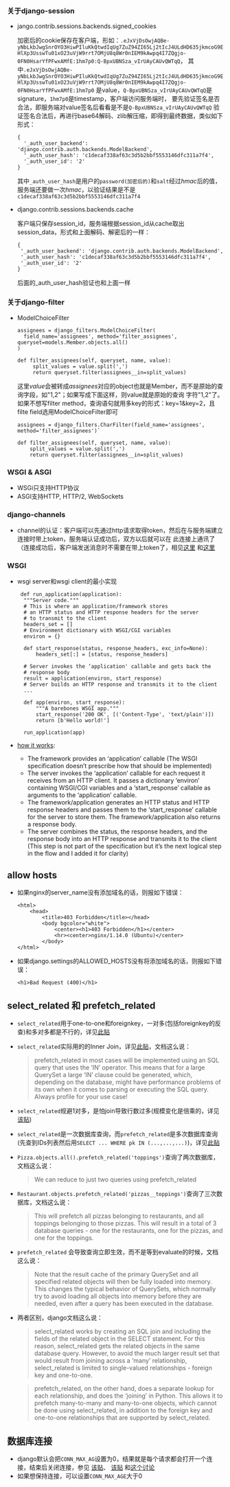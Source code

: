 ### 关于django-session
* jango.contrib.sessions.backends.signed_cookies

   加密后的cookie保存在客户端，形如：`.eJxVjDsOwjAQBe-yNbLkbJwgSnrOYO3HiwPIluKkQtwdIqUg7ZuZ94ZI65Lj2tIcJ4ULdHD635jkmcoG9EHlXp3UsswTu01xO23uVjW9rrt7OMjU8q8Wr0nIEM9kAwpq4I7ZQgjo-0FN0HsarYfPFwxAMfE:1hm7p0:Q-BpxUBNSza_vIrUAyCAUvQWTqQ`，
   其中`.eJxVjDsOwjAQBe-yNbLkbJwgSnrOYO3HiwPIluKkQtwdIqUg7ZuZ94ZI65Lj2tIcJ4ULdHD635jkmcoG9EHlXp3UsswTu01xO23uVjW9rrt7OMjU8q8Wr0nIEM9kAwpq4I7ZQgjo-0FN0HsarYfPFwxAMfE:1hm7p0`
   是value，`Q-BpxUBNSza_vIrUAyCAUvQWTqQ`是signature，`1hm7p0`是timestamp，客户端访问服务端时，
   要先验证签名是否合法，即服务端对value签名后看看是不是`Q-BpxUBNSza_vIrUAyCAUvQWTqQ`
   验证签名合法后，再进行base64解码、zlib解压缩，即得到最终数据，类似如下形式：
   
      {
        '_auth_user_backend': 'django.contrib.auth.backends.ModelBackend',
        '_auth_user_hash': 'c1decaf338af63c3d5b2bbf5553146dfc311a7f4',
        '_auth_user_id': '2'
      }
   其中`_auth_user_hash`是用户的`password(加密后的)`和`salt`经过*hmac*后的值，
   服务端还要做一次*hmac*，以验证结果是不是`c1decaf338af63c3d5b2bbf5553146dfc311a7f4`
 
 * django.contrib.sessions.backends.cache
 
   客户端只保存session_id，服务端根据session_id从cache取出session_data，形式和上面解码、解密后的一样：
      
       {
        '_auth_user_backend': 'django.contrib.auth.backends.ModelBackend',
        '_auth_user_hash': 'c1decaf338af63c3d5b2bbf5553146dfc311a7f4',
        '_auth_user_id': '2'
       }
    后面的_auth_user_hash验证也和上面一样

    
### 关于django-filter
* ModelChoiceFilter 

      assignees = django_filters.ModelChoiceFilter(
        field_name='assignees', method='filter_assignees', queryset=models.Member.objects.all()
      ) 
    
      def filter_assignees(self, queryset, name, value):     
           split_values = value.split(',')               
           return queryset.filter(assignees__in=split_values)
    
   这里*value*会被转成*assignees*对应的object也就是Member，而不是原始的查询字段，如"1,2"；如果写成下面这样，则value就是原始的查询
   字符"1,2"了。如果不想写filter method，查询语句就用多key的形式：key=1&key=2，且filte field选用ModelChoiceFilter即可
   
      assignees = django_filters.CharFilter(field_name='assignees', method='filter_assignees')`
      
      def filter_assignees(self, queryset, name, value):
          split_values = value.split(',')
          return queryset.filter(assignees__in=split_values)
          
### WSGI & ASGI
* WSGi只支持HTTP协议
* ASGI支持HTTP, HTTP/2, WebSockets

### django-channels
* channel的认证：客户端可以先通过http请求取得token，然后在与服务端建立连接时带上token，服务端认证成功后，双方以后就可以在
此连接上通讯了（连接成功后，客户端发送消息时不需要在带上token了，相见[这里](https://stackoverflow.com/a/32619655/2272451)
和[这里](https://devcenter.heroku.com/articles/websocket-security#validate-server-data)

### WSGI
* wsgi server和wsgi client的最小实现

       def run_application(application):
        """Server code."""
        # This is where an application/framework stores
        # an HTTP status and HTTP response headers for the server
        # to transmit to the client
        headers_set = []
        # Environment dictionary with WSGI/CGI variables
        environ = {}

        def start_response(status, response_headers, exc_info=None):
            headers_set[:] = [status, response_headers]
    
        # Server invokes the ‘application' callable and gets back the
        # response body
        result = application(environ, start_response)
        # Server builds an HTTP response and transmits it to the client
        ...
    
        def app(environ, start_response):
            """A barebones WSGI app."""
            start_response('200 OK', [('Content-Type', 'text/plain')])
            return [b'Hello world!']
        
        run_application(app)
        
 * [how it works](https://ruslanspivak.com/lsbaws-part2/):
   * The framework provides an ‘application’ callable (The WSGI specification doesn’t prescribe how that should be implemented)
   * The server invokes the ‘application’ callable for each request it receives from an HTTP client. It passes a dictionary ‘environ’ containing WSGI/CGI variables and a ‘start_response’ callable as arguments to the ‘application’ callable.
   * The framework/application generates an HTTP status and HTTP response headers and passes them to the ‘start_response’ callable for the server to store them. The framework/application also returns a response body.
   * The server combines the status, the response headers, and the response body into an HTTP response and transmits it to the client (This step is not part of the specification but it’s the next logical step in the flow and I added it for clarity)
   
   
## allow hosts
  * 如果nginx的server_name没有添加域名的话，则报如下错误：
    ```
    <html>
        <head>
            <title>403 Forbidden</title></head>
            <body bgcolor="white">
                <center><h1>403 Forbidden</h1></center>
                <hr><center>nginx/1.14.0 (Ubuntu)</center>
            </body>
    </html>
    ```
  * 如果django.settings的ALLOWED_HOSTS没有将添加域名的话，则报如下错误：
  
     ```<h1>Bad Request (400)</h1>```
     
## select_related 和 prefetch_related
* `select_related`用于one-to-one和foreignkey，一对多(包括foreignkey的反查)和多对多都是不行的，详见[此贴](https://timmyomahony.com/blog/misconceptions-select_related-in-django/)

* `select_related`实际用的的Inner Join，详见[此贴](https://learnbatta.com/blog/working-with-select_related-in-django-89/)，文档这么说：
  > prefetch_related in most cases will be implemented using an SQL query that uses the ‘IN’ operator. This means that for a large QuerySet a large ‘IN’ clause could be generated, 
  which, depending on the database, might have performance problems of its own when it comes to parsing or executing the SQL query. Always profile for your use case!

* `select_related`规避1对多，是怕join导致行数过多(规模变化是倍乘的，详见[该贴](https://stackoverflow.com/a/45377282/2272451))

* `select_related`是一次数据库查询，而`prefetch_related`是多次数据库查询(先查到IDs列表然后用`SELECT ... WHERE pk IN (...,...,...)`)，详见[此贴](https://stackoverflow.com/a/31237071/2272451)

* `Pizza.objects.all().prefetch_related('toppings')`查询了两次数据库，文档这么说：
     
    > We can reduce to just two queries using prefetch_related
    
* `Restaurant.objects.prefetch_related('pizzas__toppings')`查询了三次数据库，文档这么说：
    > This will prefetch all pizzas belonging to restaurants, and all toppings belonging to those pizzas. This will result in a total of 3 database queries - one for the restaurants, 
    > one for the pizzas, and one for the toppings.
     
* `prefetch_related` 会导致查询立即生效，而不是等到evaluate的时候，文档这么说：
    > Note that the result cache of the primary QuerySet and all specified related objects will then be fully loaded into memory. This changes the typical behavior of QuerySets, 
    which normally try to avoid loading all objects into memory before they are needed, even after a query has been executed in the database.

* 两者区别，django文档这么说：
    > select_related works by creating an SQL join and including the fields of the related object in the SELECT statement. For this reason, select_related gets the related objects in the same database query. However, to avoid the much larger result set that would result from joining across a ‘many’ relationship, select_related is limited to single-valued relationships - foreign key and one-to-one.
    
    > prefetch_related, on the other hand, does a separate lookup for each relationship, and does the ‘joining’ in Python. This allows it to prefetch many-to-many and many-to-one objects, which cannot be done using select_related, in addition to the foreign key and one-to-one relationships that are supported by select_related.
    
## 数据库连接 
* django默认会把`CONN_MAX_AG`设置为0，结果就是每个请求都会打开一个连接，结束后关闭连接，参见
[该贴](https://andrewkowalik.com/posts/django-database-connnections-in-kafka/)、
[该贴](https://stackoverflow.com/questions/19937257/what-is-a-good-value-for-conn-max-age-in-django)
和[这个讨论](https://groups.google.com/forum/#!topic/django-developers/NwY9CHM4xpU)
* 如果想保持连接，可以设置`CONN_MAX_AGE`大于0
